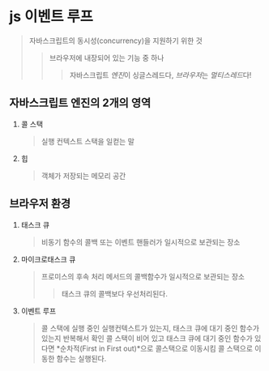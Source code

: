 # js 이벤트 루프

> 자바스크립트의 동시성(concurrency)을 지원하기 위한 것
>
> > 브라우저에 내장되어 있는 기능 중 하나
> >
> > > 자바스크립트 *엔진*이 싱글스레드다, *브라우저*는 *멀티스레드*다!

## 자바스크립트 엔진의 2개의 영역

1. 콜 스택
   > 실행 컨텍스트 스택을 일컫는 말
2. 힙
   > 객체가 저장되는 메모리 공간

## 브라우저 환경

1. 태스크 큐
   > 비동기 함수의 콜백 또는 이벤트 핸들러가 일시적으로 보관되는 장소
2. 마이크로태스크 큐
   > 프로미스의 후속 처리 메서드의 콜백함수가 일시적으로 보관되는 장소
   >
   > > 태스크 큐의 콜백보다 우선처리된다.
3. 이벤트 루프
   > 콜 스택에 실행 중인 실행컨텍스트가 있는지, 태스크 큐에 대기 중인 함수가 있는지 반복해서 확인
   > 콜 스택이 비어 있고 태스크 큐에 대기 중인 함수가 있다면 *순차적(First in First out)*으로 콜스택으로 이동시킴
   > 콜 스택으로 이동한 함수는 실행된다.
